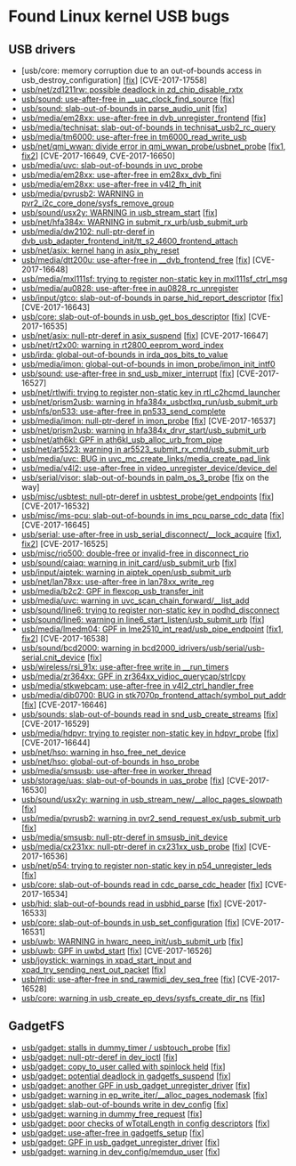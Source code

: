 # Found Linux kernel USB bugs

## USB drivers

* [usb/core: memory corruption due to an out-of-bounds access in usb_destroy_configuration] [[fix](https://www.spinics.net/lists/linux-usb/msg163644.html)] [CVE-2017-17558]
* [usb/net/zd1211rw: possible deadlock in zd_chip_disable_rxtx](https://groups.google.com/forum/#!topic/syzkaller/w_qXxIJfwmE)
* [usb/sound: use-after-free in __uac_clock_find_source](https://groups.google.com/forum/#!topic/syzkaller/FwYGmsC6c6E) [[fix](https://www.spinics.net/lists/alsa-devel/msg69833.html)]
* [usb/sound: slab-out-of-bounds in parse_audio_unit](https://groups.google.com/forum/#!topic/syzkaller/RJtoiisdruo) [[fix](https://www.spinics.net/lists/alsa-devel/msg69836.html)]
* [usb/media/em28xx: use-after-free in dvb_unregister_frontend](https://groups.google.com/forum/#!topic/syzkaller/wYG12peh1G4) [[fix](https://patchwork.linuxtv.org/patch/45219/)]
* [usb/media/technisat: slab-out-of-bounds in technisat_usb2_rc_query](https://groups.google.com/forum/#!topic/syzkaller/V-GvHOmJXO0)
* [usb/media/tm6000: use-after-free in tm6000_read_write_usb](https://groups.google.com/forum/#!topic/syzkaller/XLNeGPycipA)
* [usb/net/qmi_wwan: divide error in qmi_wwan_probe/usbnet_probe](https://groups.google.com/forum/#!topic/syzkaller/0e0gmaX9R0g) [[fix1](https://github.com/torvalds/linux/commit/2cb80187ba065d7decad7c6614e35e07aec8a974), [fix2](https://github.com/torvalds/linux/commit/7fd078337201cf7468f53c3d9ef81ff78cb6df3b)] [CVE-2017-16649, CVE-2017-16650]
* [usb/media/uvc: slab-out-of-bounds in uvc_probe](https://groups.google.com/forum/#!topic/syzkaller/Ot1fOE6v1d8)
* [usb/media/em28xx: use-after-free in em28xx_dvb_fini](https://groups.google.com/forum/#!topic/syzkaller/GcS_S4zY2ZQ)
* [usb/media/em28xx: use-after-free in v4l2_fh_init](https://groups.google.com/forum/#!topic/syzkaller/FnJq_QkwCLQ)
* [usb/media/pvrusb2: WARNING in pvr2_i2c_core_done/sysfs_remove_group](https://groups.google.com/forum/#!topic/syzkaller/0rKk1nKucQA)
* [usb/sound/usx2y: WARNING in usb_stream_start](https://groups.google.com/forum/#!topic/syzkaller/Gspr1ddXgHA) [[fix](https://github.com/torvalds/linux/commit/f9a1c372299fed53d4b72bb601f7f3bfe6f9999c)]
* [usb/net/hfa384x: WARNING in submit_rx_urb/usb_submit_urb](https://groups.google.com/forum/#!topic/syzkaller/hO1s_STq2II)
* [usb/media/dw2102: null-ptr-deref in dvb_usb_adapter_frontend_init/tt_s2_4600_frontend_attach](https://groups.google.com/forum/#!topic/syzkaller/kmNvrHHgVg4)
* [usb/net/asix: kernel hang in asix_phy_reset](https://groups.google.com/forum/#!topic/syzkaller/3yQVZuxIO-w)
* [usb/media/dtt200u: use-after-free in __dvb_frontend_free](https://groups.google.com/forum/#!topic/syzkaller/0HJQqTm0G_g) [[fix](https://github.com/torvalds/linux/commit/b1cb7372fa822af6c06c8045963571d13ad6348b)] [CVE-2017-16648]
* [usb/media/mxl111sf: trying to register non-static key in mxl111sf_ctrl_msg](https://groups.google.com/forum/#!topic/syzkaller/Xlvm_cnulFA)
* [usb/media/au0828: use-after-free in au0828_rc_unregister](https://groups.google.com/forum/#!topic/syzkaller/3yL32uggAT0)
* [usb/input/gtco: slab-out-of-bounds in parse_hid_report_descriptor](https://groups.google.com/forum/#!topic/syzkaller/McWFcOsA47Y) [[fix](https://github.com/torvalds/linux/commit/a50829479f58416a013a4ccca791336af3c584c7)] [CVE-2017-16643]
* [usb/core: slab-out-of-bounds in usb_get_bos_descriptor](https://groups.google.com/forum/#!topic/syzkaller/tzdz2fTB1K0) [[fix](https://github.com/torvalds/linux/commit/1c0edc3633b56000e18d82fc241e3995ca18a69e)] [CVE-2017-16535]
* [usb/net/asix: null-ptr-deref in asix_suspend](https://groups.google.com/forum/#!topic/syzkaller/_9a6pd-p_0E) [[fix](https://patchwork.ozlabs.org/patch/834686/)] [CVE-2017-16647]
* [usb/net/rt2x00: warning in rt2800_eeprom_word_index](https://groups.google.com/forum/#!topic/syzkaller/8vWPJ_maXQY)
* [usb/irda: global-out-of-bounds in irda_qos_bits_to_value](https://groups.google.com/forum/#!topic/syzkaller/PzxkGCumhwA)
* [usb/media/imon: global-out-of-bounds in imon_probe/imon_init_intf0](https://groups.google.com/forum/#!topic/syzkaller/o0LHaEe8Alg)
* [usb/sound: use-after-free in snd_usb_mixer_interrupt](https://groups.google.com/forum/#!topic/syzkaller/jf7GTr_g2CU) [[fix](https://github.com/torvalds/linux/commit/124751d5e63c823092060074bd0abaae61aaa9c4)] [CVE-2017-16527]
* [usb/net/rtlwifi: trying to register non-static key in rtl_c2hcmd_launcher](https://groups.google.com/forum/#!topic/syzkaller/vCTFZwPpmps)
* [usb/net/prism2usb: warning in hfa384x_usbctlxq_run/usb_submit_urb](https://groups.google.com/forum/#!topic/syzkaller/Bm5IO2dlcxA)
* [usb/nfs/pn533: use-after-free in pn533_send_complete](https://groups.google.com/forum/#!topic/syzkaller/-EkDbzlSuOY)
* [usb/media/imon: null-ptr-deref in imon_probe](https://groups.google.com/forum/#!topic/syzkaller/bBFN8imrjjo) [[fix](https://github.com/torvalds/linux/commit/58fd55e838276a0c13d1dc7c387f90f25063cbf3)] [CVE-2017-16537]
* [usb/net/prism2usb: warning in hfa384x_drvr_start/usb_submit_urb](https://groups.google.com/forum/#!topic/syzkaller/rPui1tYcrR0)
* [usb/net/ath6kl: GPF in ath6kl_usb_alloc_urb_from_pipe](https://groups.google.com/forum/#!topic/syzkaller/_ZE7_2A82Go)
* [usb/net/ar5523: warning in ar5523_submit_rx_cmd/usb_submit_urb](https://groups.google.com/forum/#!topic/syzkaller/5V7rYXYCuI4)
* [usb/media/uvc: BUG in uvc_mc_create_links/media_create_pad_link](https://groups.google.com/forum/#!topic/syzkaller/BOv81nh75TM)
* [usb/media/v4l2: use-after-free in video_unregister_device/device_del](https://groups.google.com/forum/#!topic/syzkaller/C2RyOxjhxh4)
* [usb/serial/visor: slab-out-of-bounds in palm_os_3_probe](https://groups.google.com/forum/#!topic/syzkaller/G5hNiJG2RXo) [[fix](https://groups.google.com/d/msg/syzkaller/G5hNiJG2RXo/Vu6_fuWJBAAJ) on the way]
* [usb/misc/usbtest: null-ptr-deref in usbtest_probe/get_endpoints](https://groups.google.com/forum/#!topic/syzkaller/l3870gs3LhA) [[fix](https://github.com/torvalds/linux/commit/7c80f9e4a588f1925b07134bb2e3689335f6c6d8)] [CVE-2017-16532]
* [usb/misc/ims-pcu: slab-out-of-bounds in ims_pcu_parse_cdc_data](https://groups.google.com/forum/#!topic/syzkaller/q6jjr1OhqO8) [[fix](https://github.com/torvalds/linux/commit/ea04efee7635c9120d015dcdeeeb6988130cb67a)] [CVE-2017-16645]
* [usb/serial: use-after-free in usb_serial_disconnect/__lock_acquire](https://groups.google.com/forum/#!topic/syzkaller/cMACrmo1x0k) [[fix1](https://github.com/torvalds/linux/commit/bd998c2e0df0469707503023d50d46cf0b10c787), [fix2](https://github.com/torvalds/linux/commit/299d7572e46f98534033a9e65973f13ad1ce9047)] [CVE-2017-16525]
* [usb/misc/rio500: double-free or invalid-free in disconnect_rio](https://groups.google.com/forum/#!topic/syzkaller/7JmbWaXqaIQ)
* [usb/sound/caiaq: warning in init_card/usb_submit_urb](https://groups.google.com/forum/#!topic/syzkaller/juLOtVudBkQ) [[fix](https://github.com/torvalds/linux/commit/58fc7f73a85d45a47057dad2af53502fdf6cf778)]
* [usb/input/aiptek: warning in aiptek_open/usb_submit_urb](https://groups.google.com/forum/#!topic/syzkaller/F7dVa-5YFlQ)
* [usb/net/lan78xx: use-after-free in lan78xx_write_reg](https://groups.google.com/forum/#!topic/syzkaller/5dEtqOKkv54)
* [usb/media/b2c2: GPF in flexcop_usb_transfer_init](https://groups.google.com/forum/#!topic/syzkaller/ToOkJ0Ox-HA)
* [usb/media/uvc: warning in uvc_scan_chain_forward/__list_add](https://groups.google.com/forum/#!topic/syzkaller/cEn3pmrYye4)
* [usb/sound/line6: trying to register non-static key in podhd_disconnect](https://groups.google.com/forum/#!topic/syzkaller/wEY6yXp-zC8)
* [usb/sound/line6: warning in line6_start_listen/usb_submit_urb](https://groups.google.com/forum/#!topic/syzkaller/33v4K1orrPk) [[fix](https://github.com/torvalds/linux/commit/2a4340c57717162c6bf07a0860d05711d4de994b)]
* [usb/media/lmedm04: GPF in lme2510_int_read/usb_pipe_endpoint](https://groups.google.com/forum/#!topic/syzkaller/XwNidsl4X04) [[fix1](https://patchwork.linuxtv.org/patch/44566/), [fix2](https://patchwork.linuxtv.org/patch/44567/)] [CVE-2017-16538]
* [usb/sound/bcd2000: warning in bcd2000_idrivers/usb/serial/usb-serial.cnit_device](https://groups.google.com/forum/#!topic/syzkaller/uU0anmKkD1w) [[fix](https://github.com/torvalds/linux/commit/6815a0b444572527256f0d0efd8efe3ddede6018)]
* [usb/wireless/rsi_91x: use-after-free write in __run_timers](https://groups.google.com/forum/#!topic/syzkaller/9IV2cQldrx0)
* [usb/media/zr364xx: GPF in zr364xx_vidioc_querycap/strlcpy](https://groups.google.com/forum/#!topic/syzkaller/-EuMlzvOHGo)
* [usb/media/stkwebcam: use-after-free in v4l2_ctrl_handler_free](https://groups.google.com/forum/#!topic/syzkaller/5kLo7aPtx1w)
* [usb/media/dib0700: BUG in stk7070p_frontend_attach/symbol_put_addr](https://groups.google.com/forum/#!topic/syzkaller/-d6ilzbVu_g) [[fix](https://patchwork.linuxtv.org/patch/45291/)] [CVE-2017-16646]
* [usb/sounds: slab-out-of-bounds read in snd_usb_create_streams](https://groups.google.com/forum/#!topic/syzkaller/rDzv5RP_f2M) [[fix](https://github.com/torvalds/linux/commit/bfc81a8bc18e3c4ba0cbaa7666ff76be2f998991)] [CVE-2017-16529]
* [usb/media/hdpvr: trying to register non-static key in hdpvr_probe](https://groups.google.com/forum/#!topic/syzkaller/ngC5SLvxPm4) [[fix](https://patchwork.kernel.org/patch/9966135/)] [CVE-2017-16644]
* [usb/net/hso: warning in hso_free_net_device](https://groups.google.com/forum/#!topic/syzkaller/J4Ua_T43Tjw)
* [usb/net/hso: global-out-of-bounds in hso_probe](https://groups.google.com/forum/#!topic/syzkaller/TDPcSXI2nBA)
* [usb/media/smsusb: use-after-free in worker_thread](https://groups.google.com/forum/#!topic/syzkaller/RS7QUTKo23s)
* [usb/storage/uas: slab-out-of-bounds in uas_probe](https://groups.google.com/forum/#!topic/syzkaller/pCswO77gRlM) [[fix](https://github.com/torvalds/linux/commit/786de92b3cb26012d3d0f00ee37adf14527f35c4)] [CVE-2017-16530]
* [usb/sound/usx2y: warning in usb_stream_new/__alloc_pages_slowpath](https://groups.google.com/forum/#!topic/syzkaller/vGwGJW_H-0I) [[fix](https://github.com/torvalds/linux/commit/7682e399485fe19622b6fd82510b1f4551e48a25)]
* [usb/media/pvrusb2: warning in pvr2_send_request_ex/usb_submit_urb](https://groups.google.com/forum/#!topic/syzkaller/M2GeMYS0f6E) [[fix](https://www.spinics.net/lists/kernel/msg2639143.html)]
* [usb/media/smsusb: null-ptr-deref in smsusb_init_device](https://groups.google.com/forum/#!topic/syzkaller/yvhFawNoqxE)
* [usb/media/cx231xx: null-ptr-deref in cx231xx_usb_probe](https://groups.google.com/forum/#!topic/syzkaller/WlUAVfDvpRk) [[fix](https://patchwork.kernel.org/patch/9963527/)] [CVE-2017-16536]
* [usb/net/p54: trying to register non-static key in p54_unregister_leds](https://groups.google.com/forum/#!topic/syzkaller/H6mX3aQPvvQ) [[fix](https://patchwork.kernel.org/patch/9972281/)]
* [usb/core: slab-out-of-bounds read in cdc_parse_cdc_header](https://groups.google.com/forum/#!topic/syzkaller/nXnjqI73uPo) [[fix](https://github.com/torvalds/linux/commit/2e1c42391ff2556387b3cb6308b24f6f65619feb)] [CVE-2017-16534]
* [usb/hid: slab-out-of-bounds read in usbhid_parse](https://groups.google.com/forum/#!topic/syzkaller/CxkJ9QZgwlM) [[fix](https://github.com/torvalds/linux/commit/f043bfc98c193c284e2cd768fefabe18ac2fed9b)] [CVE-2017-16533]
* [usb/core: slab-out-of-bounds in usb_set_configuration](https://groups.google.com/forum/#!topic/syzkaller/hP6L-m59m_8) [[fix](https://github.com/torvalds/linux/commit/bd7a3fe770ebd8391d1c7d072ff88e9e76d063eb)] [CVE-2017-16531]
* [usb/uwb: WARNING in hwarc_neep_init/usb_submit_urb](https://groups.google.com/forum/#!topic/syzkaller/kxql4awIiR4) [[fix](https://github.com/torvalds/linux/commit/70e743e4cec3733dc13559f6184b35d358b9ef3f)]
* [usb/uwb: GPF in uwbd_start](https://groups.google.com/forum/#!topic/syzkaller/zROBxKXzHDk) [[fix](https://github.com/torvalds/linux/commit/bbf26183b7a6236ba602f4d6a2f7cade35bba043)] [CVE-2017-16526]
* [usb/joystick: warnings in xpad_start_input and xpad_try_sending_next_out_packet](https://groups.google.com/forum/#!topic/syzkaller/nMIkggZOUxA) [[fix](https://github.com/torvalds/linux/commit/122d6a347329818419b032c5a1776e6b3866d9b9)]
* [usb/midi: use-after-free in snd_rawmidi_dev_seq_free](https://groups.google.com/forum/#!topic/syzkaller/kuZzDHGkQu8) [[fix](https://github.com/torvalds/linux/commit/fc27fe7e8deef2f37cba3f2be2d52b6ca5eb9d57)] [CVE-2017-16528]
* [usb/core: warning in usb_create_ep_devs/sysfs_create_dir_ns](https://groups.google.com/forum/#!topic/syzkaller/wvB_W78nTh0) [[fix](https://github.com/torvalds/linux/commit/0a8fd1346254974c3a852338508e4a4cddbb35f1)]

## GadgetFS

* [usb/gadget: stalls in dummy_timer / usbtouch_probe](https://groups.google.com/forum/#!topic/syzkaller/9MKj0sRWn3Y) [[fix](https://github.com/torvalds/linux/commit/0173a68bfb0ad1c72a6ee39cc485aa2c97540b98)]
* [usb/gadget: null-ptr-deref in dev_ioctl](https://groups.google.com/forum/#!topic/syzkaller/ShlQyQLCe60) [[fix](https://github.com/torvalds/linux/commit/520b72fc64debf8a86c3853b8e486aa5982188f0)]
* [usb/gadget: copy_to_user called with spinlock held](https://groups.google.com/forum/#!topic/syzkaller/xmFE5DTHkME) [[fix](https://github.com/torvalds/linux/commit/6e76c01e71551cb221c1f3deacb9dcd9a7346784)]
* [usb/gadget: potential deadlock in gadgetfs_suspend](https://groups.google.com/forum/#!topic/syzkaller/J_It9ipKXhk) [[fix](https://github.com/torvalds/linux/commit/f16443a034c7aa359ddf6f0f9bc40d01ca31faea)]
* [usb/gadget: another GPF in usb_gadget_unregister_driver](https://groups.google.com/forum/#!topic/syzkaller/I6t-ToS5cxE) [[fix](https://github.com/torvalds/linux/commit/f50b878fed33e360d01dcdc31a8eeb1815d033d5)]
* [usb/gadget: warning in ep_write_iter/__alloc_pages_nodemask](https://groups.google.com/forum/#!topic/syzkaller/d2FD55alPqY) [[fix](https://github.com/torvalds/linux/commit/bb1107f7c6052c863692a41f78c000db792334bf)]
* [usb/gadget: slab-out-of-bounds write in dev_config](https://groups.google.com/forum/#!topic/syzkaller/Y4hEomcJgjY) [[fix](https://github.com/torvalds/linux/commit/faab50984fe6636e616c7cc3d30308ba391d36fd)]
* [usb/gadget: warning in dummy_free_request](https://groups.google.com/forum/#!topic/syzkaller/nNVKOT0fdaY) [[fix](https://github.com/torvalds/linux/commit/bcdbeb844773333d2d1c08004f3b3e25921040e5)]
* [usb/gadget: poor checks of wTotalLength in config descriptors](https://groups.google.com/forum/#!topic/syzkaller/PBWoEbmzrto) [[fix](https://github.com/torvalds/linux/commit/1c069b057dcf64fada952eaa868d35f02bb0cfc2)]
* [usb/gadget: use-after-free in gadgetfs_setup](https://groups.google.com/forum/#!topic/syzkaller/PBWoEbmzrto) [[fix](https://github.com/torvalds/linux/commit/add333a81a16abbd4f106266a2553677a165725f)]
* [usb/gadget: GPF in usb_gadget_unregister_driver](https://groups.google.com/forum/#!topic/syzkaller/HDawLBeeORI) [[fix](https://github.com/torvalds/linux/commit/7b01738112608ce47083178ae2b9ebadf02d32cc)]
* [usb/gadget: warning in dev_config/memdup_user](https://groups.google.com/forum/#!topic/syzkaller/bt6m57DyKLk) [[fix](https://github.com/torvalds/linux/commit/0994b0a257557e18ee8f0b7c5f0f73fe2b54eec1)]
